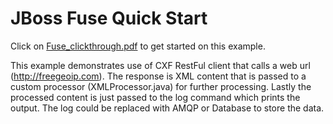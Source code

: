 # JBoss Fuse Quick Start

Click on [Fuse_clickthrough.pdf](https://github.com/kgshukla/fuse-integration/blob/master/Fuse_Clickthrough.pdf) to get started on this example. 

This example demonstrates use of CXF RestFul client that calls a web url (http://freegeoip.com). The response is XML content that is passed to a custom processor (XMLProcessor.java) for further processing. Lastly the processed content is just passed to the log command which prints the output. The log could be replaced with AMQP or Database to store the data.

